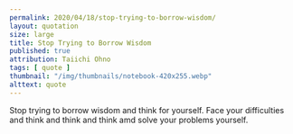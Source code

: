 ```yaml
---
permalink: 2020/04/18/stop-trying-to-borrow-wisdom/
layout: quotation
size: large
title: Stop Trying to Borrow Wisdom
published: true
attribution: Taiichi Ohno
tags: [ quote ]
thumbnail: "/img/thumbnails/notebook-420x255.webp"
alttext: quote
---
```


Stop trying to borrow wisdom and think for yourself. Face your difficulties and think and 
think and think amd solve your problems yourself.
